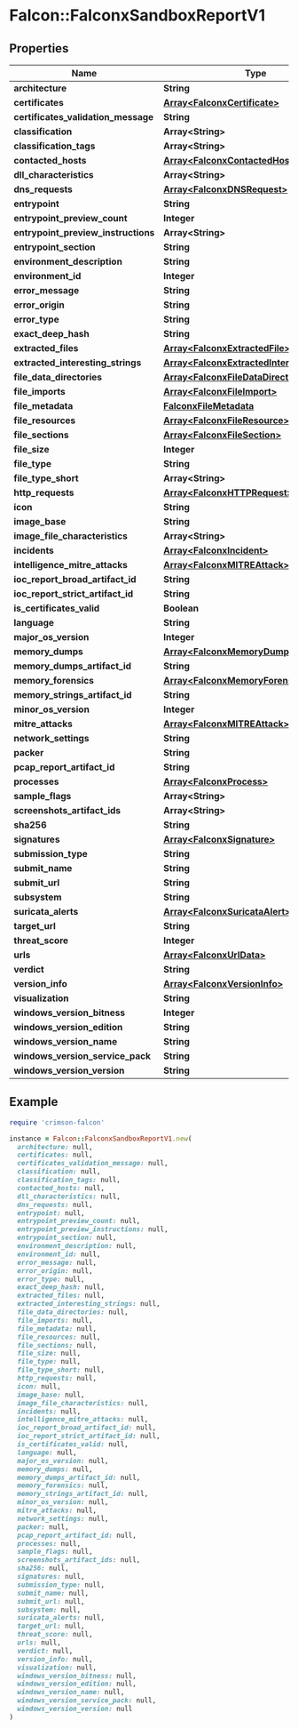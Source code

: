 # Falcon::FalconxSandboxReportV1

## Properties

| Name | Type | Description | Notes |
| ---- | ---- | ----------- | ----- |
| **architecture** | **String** |  | [optional] |
| **certificates** | [**Array&lt;FalconxCertificate&gt;**](FalconxCertificate.md) |  | [optional] |
| **certificates_validation_message** | **String** |  | [optional] |
| **classification** | **Array&lt;String&gt;** |  | [optional] |
| **classification_tags** | **Array&lt;String&gt;** |  | [optional] |
| **contacted_hosts** | [**Array&lt;FalconxContactedHost&gt;**](FalconxContactedHost.md) |  | [optional] |
| **dll_characteristics** | **Array&lt;String&gt;** |  | [optional] |
| **dns_requests** | [**Array&lt;FalconxDNSRequest&gt;**](FalconxDNSRequest.md) |  | [optional] |
| **entrypoint** | **String** |  | [optional] |
| **entrypoint_preview_count** | **Integer** |  | [optional] |
| **entrypoint_preview_instructions** | **Array&lt;String&gt;** |  | [optional] |
| **entrypoint_section** | **String** |  | [optional] |
| **environment_description** | **String** |  | [optional] |
| **environment_id** | **Integer** |  | [optional] |
| **error_message** | **String** |  | [optional] |
| **error_origin** | **String** |  | [optional] |
| **error_type** | **String** |  | [optional] |
| **exact_deep_hash** | **String** |  | [optional] |
| **extracted_files** | [**Array&lt;FalconxExtractedFile&gt;**](FalconxExtractedFile.md) |  | [optional] |
| **extracted_interesting_strings** | [**Array&lt;FalconxExtractedInterestingString&gt;**](FalconxExtractedInterestingString.md) |  | [optional] |
| **file_data_directories** | [**Array&lt;FalconxFileDataDirectory&gt;**](FalconxFileDataDirectory.md) |  | [optional] |
| **file_imports** | [**Array&lt;FalconxFileImport&gt;**](FalconxFileImport.md) |  | [optional] |
| **file_metadata** | [**FalconxFileMetadata**](FalconxFileMetadata.md) |  | [optional] |
| **file_resources** | [**Array&lt;FalconxFileResource&gt;**](FalconxFileResource.md) |  | [optional] |
| **file_sections** | [**Array&lt;FalconxFileSection&gt;**](FalconxFileSection.md) |  | [optional] |
| **file_size** | **Integer** |  | [optional] |
| **file_type** | **String** |  | [optional] |
| **file_type_short** | **Array&lt;String&gt;** |  | [optional] |
| **http_requests** | [**Array&lt;FalconxHTTPRequest&gt;**](FalconxHTTPRequest.md) |  | [optional] |
| **icon** | **String** |  | [optional] |
| **image_base** | **String** |  | [optional] |
| **image_file_characteristics** | **Array&lt;String&gt;** |  | [optional] |
| **incidents** | [**Array&lt;FalconxIncident&gt;**](FalconxIncident.md) |  | [optional] |
| **intelligence_mitre_attacks** | [**Array&lt;FalconxMITREAttack&gt;**](FalconxMITREAttack.md) |  | [optional] |
| **ioc_report_broad_artifact_id** | **String** |  | [optional] |
| **ioc_report_strict_artifact_id** | **String** |  | [optional] |
| **is_certificates_valid** | **Boolean** |  |  |
| **language** | **String** |  | [optional] |
| **major_os_version** | **Integer** |  | [optional] |
| **memory_dumps** | [**Array&lt;FalconxMemoryDumpData&gt;**](FalconxMemoryDumpData.md) |  | [optional] |
| **memory_dumps_artifact_id** | **String** |  | [optional] |
| **memory_forensics** | [**Array&lt;FalconxMemoryForensic&gt;**](FalconxMemoryForensic.md) |  | [optional] |
| **memory_strings_artifact_id** | **String** |  | [optional] |
| **minor_os_version** | **Integer** |  | [optional] |
| **mitre_attacks** | [**Array&lt;FalconxMITREAttack&gt;**](FalconxMITREAttack.md) |  | [optional] |
| **network_settings** | **String** |  | [optional] |
| **packer** | **String** |  | [optional] |
| **pcap_report_artifact_id** | **String** |  | [optional] |
| **processes** | [**Array&lt;FalconxProcess&gt;**](FalconxProcess.md) |  | [optional] |
| **sample_flags** | **Array&lt;String&gt;** |  | [optional] |
| **screenshots_artifact_ids** | **Array&lt;String&gt;** |  | [optional] |
| **sha256** | **String** |  | [optional] |
| **signatures** | [**Array&lt;FalconxSignature&gt;**](FalconxSignature.md) |  | [optional] |
| **submission_type** | **String** |  | [optional] |
| **submit_name** | **String** |  | [optional] |
| **submit_url** | **String** |  | [optional] |
| **subsystem** | **String** |  | [optional] |
| **suricata_alerts** | [**Array&lt;FalconxSuricataAlert&gt;**](FalconxSuricataAlert.md) |  | [optional] |
| **target_url** | **String** |  | [optional] |
| **threat_score** | **Integer** |  | [optional] |
| **urls** | [**Array&lt;FalconxUrlData&gt;**](FalconxUrlData.md) |  | [optional] |
| **verdict** | **String** |  | [optional] |
| **version_info** | [**Array&lt;FalconxVersionInfo&gt;**](FalconxVersionInfo.md) |  | [optional] |
| **visualization** | **String** |  | [optional] |
| **windows_version_bitness** | **Integer** |  | [optional] |
| **windows_version_edition** | **String** |  | [optional] |
| **windows_version_name** | **String** |  | [optional] |
| **windows_version_service_pack** | **String** |  | [optional] |
| **windows_version_version** | **String** |  | [optional] |

## Example

```ruby
require 'crimson-falcon'

instance = Falcon::FalconxSandboxReportV1.new(
  architecture: null,
  certificates: null,
  certificates_validation_message: null,
  classification: null,
  classification_tags: null,
  contacted_hosts: null,
  dll_characteristics: null,
  dns_requests: null,
  entrypoint: null,
  entrypoint_preview_count: null,
  entrypoint_preview_instructions: null,
  entrypoint_section: null,
  environment_description: null,
  environment_id: null,
  error_message: null,
  error_origin: null,
  error_type: null,
  exact_deep_hash: null,
  extracted_files: null,
  extracted_interesting_strings: null,
  file_data_directories: null,
  file_imports: null,
  file_metadata: null,
  file_resources: null,
  file_sections: null,
  file_size: null,
  file_type: null,
  file_type_short: null,
  http_requests: null,
  icon: null,
  image_base: null,
  image_file_characteristics: null,
  incidents: null,
  intelligence_mitre_attacks: null,
  ioc_report_broad_artifact_id: null,
  ioc_report_strict_artifact_id: null,
  is_certificates_valid: null,
  language: null,
  major_os_version: null,
  memory_dumps: null,
  memory_dumps_artifact_id: null,
  memory_forensics: null,
  memory_strings_artifact_id: null,
  minor_os_version: null,
  mitre_attacks: null,
  network_settings: null,
  packer: null,
  pcap_report_artifact_id: null,
  processes: null,
  sample_flags: null,
  screenshots_artifact_ids: null,
  sha256: null,
  signatures: null,
  submission_type: null,
  submit_name: null,
  submit_url: null,
  subsystem: null,
  suricata_alerts: null,
  target_url: null,
  threat_score: null,
  urls: null,
  verdict: null,
  version_info: null,
  visualization: null,
  windows_version_bitness: null,
  windows_version_edition: null,
  windows_version_name: null,
  windows_version_service_pack: null,
  windows_version_version: null
)
```

